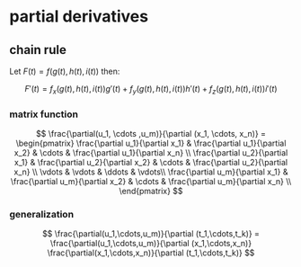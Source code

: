 # partial derivatives

## chain rule

Let $F(t) = f(g(t), h(t), i(t))$ then:

$$
F'(t) = f_x(g(t), h(t), i(t))g'(t) + f_y(g(t), h(t), i(t))h'(t) + f_z(g(t), h(t), i(t))i'(t)
$$

### matrix function

$$
\frac{\partial(u_1, \cdots ,u_m)}{\partial (x_1, \cdots, x_n)} =
\begin{pmatrix}
	\frac{\partial u_1}{\partial x_1} & \frac{\partial u_1}{\partial x_2} & \cdots & \frac{\partial u_1}{\partial x_n} \\
	\frac{\partial u_2}{\partial x_1} & \frac{\partial u_2}{\partial x_2} & \cdots & \frac{\partial u_2}{\partial x_n} \\
	\vdots & \vdots & \ddots & \vdots\\
	\frac{\partial u_m}{\partial x_1} & \frac{\partial u_m}{\partial x_2} & \cdots & \frac{\partial u_m}{\partial x_n} \\
\end{pmatrix}
$$

### generalization

$$
\frac{\partial(u_1,\cdots,u_m)}{\partial (t_1,\cdots,t_k)} =
\frac{\partial(u_1,\cdots,u_m)}{\partial (x_1,\cdots,x_n)}
\frac{\partial(x_1,\cdots,x_n)}{\partial (t_1,\cdots,t_k)}
$$
